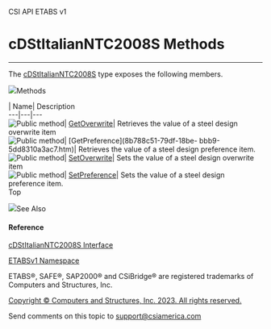 ﻿

CSI API ETABS v1

# cDStItalianNTC2008S Methods  
  
---  
  
The [cDStItalianNTC2008S](c37eaa94-370c-6bee-9779-f8e01f51a114.htm) type
exposes the following members.

![](../icons/SectionExpanded.png)Methods

| Name| Description  
---|---|---  
![Public method](../icons/pubmethod.gif)|
[GetOverwrite](75d18de3-efc6-bd17-5897-6ca656904c32.htm)|  Retrieves the value
of a steel design overwrite item  
![Public method](../icons/pubmethod.gif)| [GetPreference](8b788c51-79df-18be-
bbb9-5dd8310a3ac7.htm)|  Retrieves the value of a steel design preference
item.  
![Public method](../icons/pubmethod.gif)|
[SetOverwrite](50716055-d5a1-5186-6a86-4c522f058903.htm)|  Sets the value of a
steel design overwrite item  
![Public method](../icons/pubmethod.gif)|
[SetPreference](6000887e-901a-bc4f-886a-01821553e7bb.htm)|  Sets the value of
a steel design preference item.  
Top

![](../icons/SectionExpanded.png)See Also

#### Reference

[cDStItalianNTC2008S Interface](c37eaa94-370c-6bee-9779-f8e01f51a114.htm)

[ETABSv1 Namespace](2780f1b8-2033-5289-2298-1cdb2a7508d9.htm)

ETABS®, SAFE®, SAP2000® and CSiBridge® are registered trademarks of Computers
and Structures, Inc.  

[Copyright © Computers and Structures, Inc. 2023. All rights
reserved.](http://www.csiamerica.com)

Send comments on this topic to
[support@csiamerica.com](mailto:support%40csiamerica.com?Subject=CSI%20API%20ETABS%20v1)

